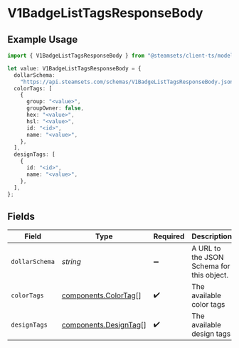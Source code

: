 # V1BadgeListTagsResponseBody

## Example Usage

```typescript
import { V1BadgeListTagsResponseBody } from "@steamsets/client-ts/models/components";

let value: V1BadgeListTagsResponseBody = {
  dollarSchema:
    "https://api.steamsets.com/schemas/V1BadgeListTagsResponseBody.json",
  colorTags: [
    {
      group: "<value>",
      groupOwner: false,
      hex: "<value>",
      hsl: "<value>",
      id: "<id>",
      name: "<value>",
    },
  ],
  designTags: [
    {
      id: "<id>",
      name: "<value>",
    },
  ],
};
```

## Fields

| Field                                                              | Type                                                               | Required                                                           | Description                                                        | Example                                                            |
| ------------------------------------------------------------------ | ------------------------------------------------------------------ | ------------------------------------------------------------------ | ------------------------------------------------------------------ | ------------------------------------------------------------------ |
| `dollarSchema`                                                     | *string*                                                           | :heavy_minus_sign:                                                 | A URL to the JSON Schema for this object.                          | https://api.steamsets.com/schemas/V1BadgeListTagsResponseBody.json |
| `colorTags`                                                        | [components.ColorTag](../../models/components/colortag.md)[]       | :heavy_check_mark:                                                 | The available color tags                                           |                                                                    |
| `designTags`                                                       | [components.DesignTag](../../models/components/designtag.md)[]     | :heavy_check_mark:                                                 | The available design tags                                          |                                                                    |